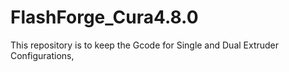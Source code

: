 # FlashForge_Cura4.8.0
This repository is to keep the Gcode for Single and Dual Extruder Configurations,
